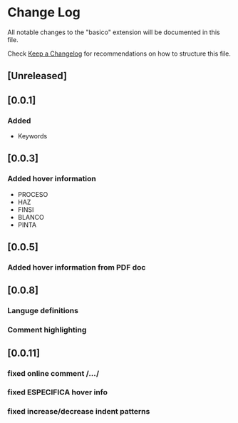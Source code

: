 # Change Log

All notable changes to the "basico" extension will be documented in this file.

Check [Keep a Changelog](http://keepachangelog.com/) for recommendations on how to structure this file.

## [Unreleased]

## [0.0.1]
### Added
- Keywords

## [0.0.3]
### Added hover information
- PROCESO
- HAZ
- FINSI
- BLANCO
- PINTA

## [0.0.5]
### Added hover information from PDF doc

## [0.0.8]
### Languge definitions
### Comment highlighting

## [0.0.11]
### fixed online comment /*...*/
### fixed ESPECIFICA hover info
### fixed increase/decrease indent patterns
